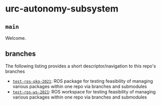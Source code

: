 # urc-autonomy-subsystem
## `main`

Welcome.

## branches
The following listing provides a short descriptor/navigation to this repo's branches
* [`test-ros-pkg-2021`](https://github.com/SJSURoboticsTeam/urc-autonomy-subsystem-2021/tree/test-ros-pkg-2021): ROS package for testing feasibility of managing various packages within one repo via branches and submodules
* [`test-ros-ws-2021`](https://github.com/SJSURoboticsTeam/urc-autonomy-subsystem-2021/tree/test-ros-ws-2021): ROS workspace for testing feasibility of managing various packages within one repo via branches and submodules
